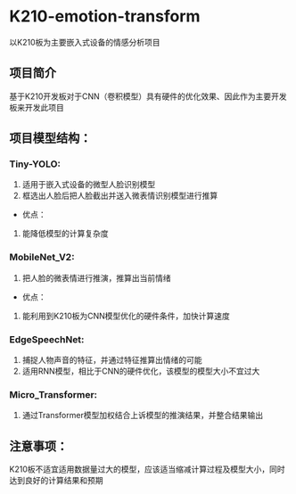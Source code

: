 # K210-emotion-transform

以K210板为主要嵌入式设备的情感分析项目

## 项目简介

基于K210开发板对于CNN（卷积模型）具有硬件的优化效果、因此作为主要开发板来开发此项目

## 项目模型结构：

### Tiny-YOLO:
1. 适用于嵌入式设备的微型人脸识别模型
2. 框选出人脸后把人脸截出并送入微表情识别模型进行推算
- 优点：
1. 能降低模型的计算复杂度
### MobileNet_V2:
1. 把人脸的微表情进行推演，推算出当前情绪
- 优点：
1. 能利用到K210板为CNN模型优化的硬件条件，加快计算速度
### EdgeSpeechNet:
1. 捕捉人物声音的特征，并通过特征推算出情绪的可能
2. 适用RNN模型，相比于CNN的硬件优化，该模型的模型大小不宜过大
### Micro_Transformer:
1. 通过Transformer模型加权结合上诉模型的推演结果，并整合结果输出

## 注意事项：

K210板不适宜适用数据量过大的模型，应该适当缩减计算过程及模型大小，同时达到良好的计算结果和预期 